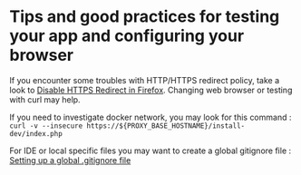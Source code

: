 # Tips and good practices for testing your app and configuring your browser

If you encounter some troubles with HTTP/HTTPS redirect policy, take a look to [Disable HTTPS Redirect in Firefox](https://itadminguide.com/disable-https-redirect-in-firefox/). Changing web browser or testing with curl may help.


If you need to investigate docker network, you may look for this command : `curl -v --insecure https://${PROXY_BASE_HOSTNAME}/install-dev/index.php`


For IDE or local specific files you may want to create a global gitignore file :
[Setting up a global .gitignore file](https://sebastiandedeyne.com/setting-up-a-global-gitignore-file/)
